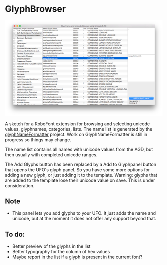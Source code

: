 # GlyphBrowser

![Screenshot of the GlyphBrowser panel in RoboFont](glyphBrowserScreen.jpg)

A sketch for a RoboFont extension for browsing and selecting unicode values, glyphnames, categories, lists. The name list is generated by the [glyphNameFormatter](https://github.com/LettError/glyphNameFormatter) project. Work on GlyphNameFormatter is still in progress so things may change.

The name list contains all names with unicode values from the AGD, but then usually with completed unicode ranges.

The Add Glyphs button has been replaced by a Add to Glyphpanel button that opens the UFO's glyph panel. So you have some more options for adding a new glyph, or just adding it to the template. Warning: glyphs that are added to the template lose their unicode value on save. This is under consideration.

## Note

* This panel lets you add glyphs to your UFO. It just adds the name and unicode, but at the moment it does not offer any support beyond that.

## To do:

  * Better preview of the glyphs in the list
  * Better typography for the column of hex values
  * Maybe report in the list if a glyph is present in the current font?
  
